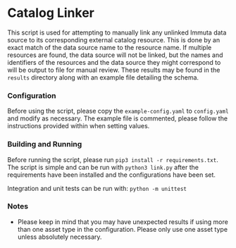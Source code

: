 # Catalog Linker

This script is used for attempting to manually link any unlinked Immuta data
source to its corresponding external catalog resource. This is done by an exact
match of the data source name to the resource name. If multiple resources are
found, the data source will not be linked, but the names and identifiers of the
resources and the data source they might correspond to will be output to file
for manual review. These results may be found in the `results` directory along
with an example file detailing the schema.

### Configuration

Before using the script, please copy the `example-config.yaml` to `config.yaml`
and modify as necessary. The example file is commented, please follow the
instructions provided within when setting values.

### Building and Running

Before running the script, please run `pip3 install -r requirements.txt`. The
script is simple and can be run with `python3 link.py` after the requirements
have been installed and the configurations have been set.

Integration and unit tests can be run with: `python -m unittest`

### Notes
* Please keep in mind that you may have unexpected results if using more than
  one asset type in the configuration. Please only use one asset type unless
  absolutely necessary.
